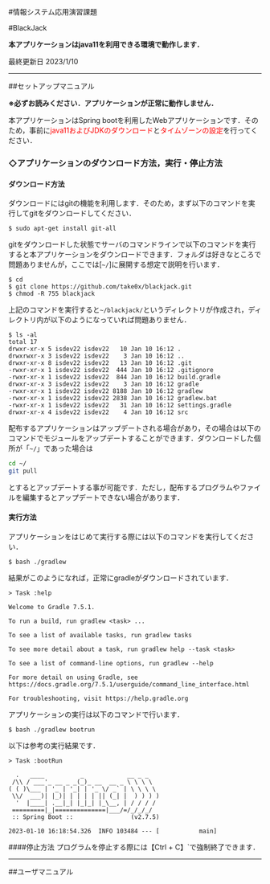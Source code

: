 #情報システム応用演習課題

#BlackJack

**本アプリケーションはjava11を利用できる環境で動作します．**

最終更新日 2023/1/10

---

##セットアップマニュアル

**※必ずお読みください．アプリケーションが正常に動作しません．**

本アプリケーションはSpring bootを利用したWebアプリケーションです．そのため，事前に<font color="Red">java11およびJDKのダウンロード</font>と<font color="Red">タイムゾーンの設定</font>を行ってください．


### ◇アプリケーションのダウンロード方法，実行・停止方法

#### ダウンロード方法
ダウンロードにはgitの機能を利用します．そのため，まず以下のコマンドを実行してgitをダウンロードしてください．

```
$ sudo apt-get install git-all
```

gitをダウンロードした状態でサーバのコマンドラインで以下のコマンドを実行すると本アプリケーションをダウンロードできます．フォルダは好きなところで問題ありませんが，ここでは[```~/```]に展開する想定で説明を行います．


```
$ cd
$ git clone https://github.com/take0x/blackjack.git
$ chmod -R 755 blackjack
```

上記のコマンドを実行すると```~/blackjack/```というディレクトリが作成され，ディレクトリ内が以下のようになっていれば問題ありません．

```
$ ls -al
total 17
drwxr-xr-x 5 isdev22 isdev22   10 Jan 10 16:12 .
drwxrwxr-x 3 isdev22 isdev22    3 Jan 10 16:12 ..
drwxr-xr-x 8 isdev22 isdev22   13 Jan 10 16:12 .git
-rwxr-xr-x 1 isdev22 isdev22  444 Jan 10 16:12 .gitignore
-rwxr-xr-x 1 isdev22 isdev22  844 Jan 10 16:12 build.gradle
drwxr-xr-x 3 isdev22 isdev22    3 Jan 10 16:12 gradle
-rwxr-xr-x 1 isdev22 isdev22 8188 Jan 10 16:12 gradlew
-rwxr-xr-x 1 isdev22 isdev22 2838 Jan 10 16:12 gradlew.bat
-rwxr-xr-x 1 isdev22 isdev22   31 Jan 10 16:12 settings.gradle
drwxr-xr-x 4 isdev22 isdev22    4 Jan 10 16:12 src
```

配布するアプリケーションはアップデートされる場合があり，その場合は以下のコマンドでモジュールをアップデートすることができます．ダウンロードした個所が「```~/```」であった場合は

``` sh
cd ~/
git pull
```

とするとアップデートする事が可能です．ただし，配布するプログラムやファイルを編集するとアップデートできない場合があります．

#### 実行方法

アプリケーションをはじめて実行する際には以下のコマンドを実行してください．

```
$ bash ./gradlew
```

結果がこのようになれば，正常にgradleがダウンロードされています．

```
> Task :help

Welcome to Gradle 7.5.1.

To run a build, run gradlew <task> ...

To see a list of available tasks, run gradlew tasks

To see more detail about a task, run gradlew help --task <task>

To see a list of command-line options, run gradlew --help

For more detail on using Gradle, see https://docs.gradle.org/7.5.1/userguide/command_line_interface.html

For troubleshooting, visit https://help.gradle.org
```

アプリケーションの実行は以下のコマンドで行います．

```
$ bash ./gradlew bootrun
```

以下は参考の実行結果です．

```
> Task :bootRun

  .   ____          _            __ _ _
 /\\ / ___'_ __ _ _(_)_ __  __ _ \ \ \ \
( ( )\___ | '_ | '_| | '_ \/ _` | \ \ \ \
 \\/  ___)| |_)| | | | | || (_| |  ) ) ) )
  '  |____| .__|_| |_|_| |_\__, | / / / /
 =========|_|==============|___/=/_/_/_/
 :: Spring Boot ::                (v2.7.5)

2023-01-10 16:18:54.326  INFO 103484 --- [           main]
```

####停止方法
プログラムを停止する際には【Ctrl + C】`で強制終了できます．

---

##ユーザマニュアル
